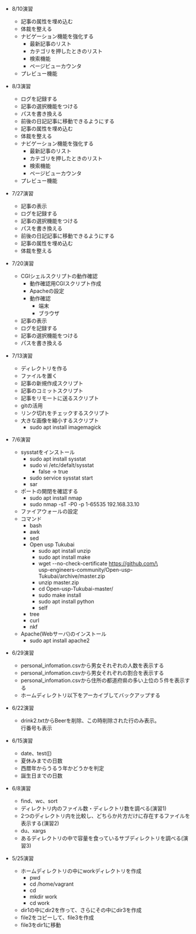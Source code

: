 - 8/10演習
	- 記事の属性を埋め込む
	- 体裁を整える
	- ナビゲーション機能を強化する
		- 最新記事のリスト
		- カテゴリを押したときのリスト
		- 検索機能
		- ページビューカウンタ
	- プレビュー機能

- 8/3演習
	- ログを記録する
	- 記事の選択機能をつける
	- パスを書き換える
	- 前後の日記記事に移動できるようにする
	- 記事の属性を埋め込む
	- 体裁を整える
	- ナビゲーション機能を強化する
		- 最新記事のリスト
		- カテゴリを押したときのリスト
		- 検索機能
		- ページビューカウンタ
	- プレビュー機能

- 7/27演習
	- 記事の表示
	- ログを記録する
	- 記事の選択機能をつける
	- パスを書き換える
	- 前後の日記記事に移動できるようにする
	- 記事の属性を埋め込む
	- 体裁を整える

- 7/20演習
	- CGIシェルスクリプトの動作確認
		- 動作確認用CGIスクリプト作成
		- Apacheの設定
		- 動作確認
			- 端末
			- ブラウザ
	- 記事の表示
	- ログを記録する
	- 記事の選択機能をつける
	- パスを書き換える
	
- 7/13演習
	- ディレクトリを作る
	- ファイルを置く
	- 記事の新規作成スクリプト
	- 記事のコミットスクリプト
	- 記事をリモートに送るスクリプト
	- gitの活用
	- リンク切れをチェックするスクリプト
	- 大きな画像を縮小するスクリプト
		- sudo apt install imagemagick

- 7/6演習
	- sysstatをインストール
		- sudo apt install sysstat
		- sudo vi /etc/defalt/sysstat
			- false -> true
		- sudo service sysstat start
		- sar
	- ポートの開閉を確認する
		- sudo apt install nmap
		- sudo nmap -sT -P0 -p 1-65535 192.168.33.10
	- ファイアウォールの設定
	- コマンド
		- bash
		- awk
		- sed
		- Open usp Tukubai
			- sudo apt install unzip
			- sudo apt install make
			- wget --no-check-certificate https://github.com/\  
			usp-engineers-community/Open-usp-Tukubai/archive/master.zip
			- unzip master.zip
			- cd Open-usp-Tukubai-master/
			- sudo make install
			- sudo apt install python
			- self
		- tree
		- curl
		- nkf
	- Apache(Webサーバ)のインストール
		- sudo apt install apache2


- 6/29演習
	- personal_infomation.csvから男女それぞれの人数を表示する
	- personal_infomation.csvから男女それぞれの割合を表示する
	- personal_infomation.csvから住所の都道府県の多い上位の５件を表示する
	- ホームディレクトリ以下をアーカイブしてバックアップする

- 6/22演習
	- drink2.txtからBeerを削除、この時削除された行のみ表示。  
	行番号も表示

- 6/15演習
	- date、test([)
	- 夏休みまでの日数
	- 西暦年からうるう年かどうかを判定
	- 誕生日までの日数

- 6/8演習
	- find、wc、sort
	- ディレクトリ内のファイル数・ディレクトリ数を調べる(演習1)
	- 2つのディレクトリ内を比較し、どちらか片方だけに存在するファイルを表示する(演習2)
	- du、xargs
	- あるディレクトリの中で容量を食っているサブディレクトリを調べる(演習3)

- 5/25演習
	- ホームディレクトリの中にworkディレクトリを作成
	    - pwd
	    - cd /home/vagrant
	    - cd
	    - mkdir work
	    - cd work
    - dir1の中にdir2を作って、さらにその中にdir3を作成
    - file2をコピーして、file3を作成
    - file3をdir1に移動